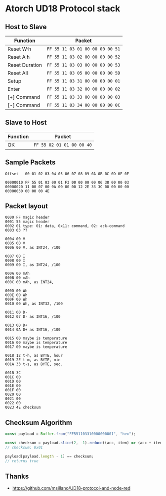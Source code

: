 ﻿# Atorch UD18 Protocol stack

## Host to Slave

| Function       | Packet                          |
| -------------- | ------------------------------- |
| Reset W·h      | `FF 55 11 03 01 00 00 00 00 51` |
| Reset A·h      | `FF 55 11 03 02 00 00 00 00 52` |
| Reset Duration | `FF 55 11 03 03 00 00 00 00 53` |
| Reset All      | `FF 55 11 03 05 00 00 00 00 5D` |
| Setup          | `FF 55 11 03 31 00 00 00 00 01` |
| Enter          | `FF 55 11 03 32 00 00 00 00 02` |
| [+] Command    | `FF 55 11 03 33 00 00 00 00 03` |
| [-] Command    | `FF 55 11 03 34 00 00 00 00 0C` |

## Slave to Host

| Function | Packet                    |
| -------- | ------------------------- |
| OK       | `FF 55 02 01 01 00 00 40` |

## Sample Packets

```plain
Offset   00 01 02 03 04 05 06 07 08 09 0A 0B 0C 0D 0E 0F

00000010 FF 55 01 03 00 01 F3 00 00 00 00 06 38 00 00 03
00000020 11 00 07 00 0A 00 00 00 12 2E 33 3C 00 00 00 00
00000030 00 00 00 4E
```

## Packet layout

```plain
0000 FF magic header
0001 55 magic header
0002 01 type: 01: data, 0x11: command, 02: ack-command
0003 03 ??

0004 00 V
0005 00 V
0006 00 V, as INT24, /100

0007 00 I
0008 00 I
0009 00 I, as INT24, /100

000A 00 mAh
000B 00 mAh
000C 00 mAh, as INT24,

000D 00 Wh
000E 00 Wh
000F 00 Wh
0010 00 Wh, as INT32, /100

0011 00 D-
0012 07 D- as INT16, /100

0013 00 D+
0014 0A D+ as INT16, /100

0015 00 maybe is temperature
0016 00 maybe is temperature
0017 00 maybe is temperature

0018 12 t-h, as BYTE, hour
0019 2E t-m, as BYTE, min
001A 33 t-s, as BYTE, sec.

001B 3C
001C 00
001D 00
001E 00
001F 00
0020 00
0021 00
0022 00
0023 4E checksum
```

## Checksum Algorithm

```javascript
const payload = Buffer.from("FF551103310000000001", "hex");

const checksum = payload.slice(2, -1).reduce((acc, item) => (acc + item) & 0xff, 0) ^ 0x44;
// checksum: 0x01

payload[payload.length - 1] == checksum;
// returns true
```

## Thanks

- <https://github.com/msillano/UD18-protocol-and-node-red>
